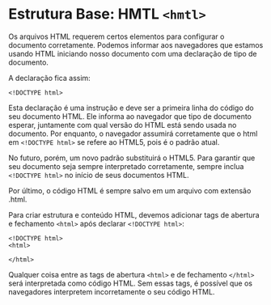 # Estrutura Base: HMTL `<hmtl>`

Os arquivos HTML requerem certos elementos para configurar o documento corretamente. Podemos informar aos navegadores que estamos usando HTML iniciando nosso documento com uma declaração de tipo de documento.

A declaração fica assim:

`<!DOCTYPE html>`

Esta declaração é uma instrução e deve ser a primeira linha do código do seu documento HTML. Ele informa ao navegador que tipo de documento esperar, juntamente com qual versão do HTML está sendo usada no documento. Por enquanto, o navegador assumirá corretamente que o html em `<!DOCTYPE html>` se refere ao HTML5, pois é o padrão atual.

No futuro, porém, um novo padrão substituirá o HTML5. Para garantir que seu documento seja sempre interpretado corretamente, sempre inclua `<!DOCTYPE html>` no início de seus documentos HTML.

Por último, o código HTML é sempre salvo em um arquivo com extensão .html.

Para criar estrutura e conteúdo HTML, devemos adicionar tags de abertura e fechamento `<html>` após declarar `<!DOCTYPE html>`:

```
<!DOCTYPE html>
<html>

</html>
```

Qualquer coisa entre as tags de abertura `<html>` e de fechamento `</html>` será interpretada como código HTML. Sem essas tags, é possível que os navegadores interpretem incorretamente o seu código HTML.
